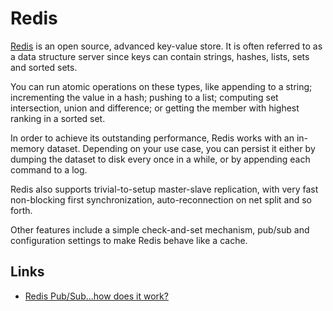 # Redis

[Redis](http://redis.io/) is an open source, advanced key-value store. It is often referred to as a data structure server since keys can contain strings, hashes, lists, sets and sorted sets.

You can run atomic operations on these types, like appending to a string; incrementing the value in a hash; pushing to a list; computing set intersection, union and difference; or getting the member with highest ranking in a sorted set.

In order to achieve its outstanding performance, Redis works with an in-memory dataset. Depending on your use case, you can persist it either by dumping the dataset to disk every once in a while, or by appending each command to a log.

Redis also supports trivial-to-setup master-slave replication, with very fast non-blocking first synchronization, auto-reconnection on net split and so forth.

Other features include a simple check-and-set mechanism, pub/sub and configuration settings to make Redis behave like a cache.

## Links

 - [Redis Pub/Sub…how does it work?](http://robots.thoughtbot.com/post/6325247416/redis-pub-sub-how-does-it-work)
